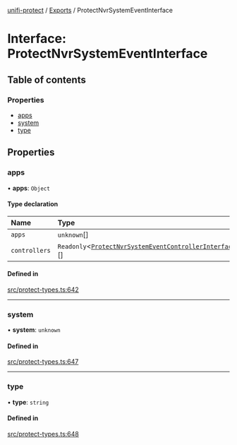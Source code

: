 [unifi-protect](../README.md) / [Exports](../modules.md) / ProtectNvrSystemEventInterface

# Interface: ProtectNvrSystemEventInterface

## Table of contents

### Properties

- [apps](ProtectNvrSystemEventInterface.md#apps)
- [system](ProtectNvrSystemEventInterface.md#system)
- [type](ProtectNvrSystemEventInterface.md#type)

## Properties

### apps

• **apps**: `Object`

#### Type declaration

| Name | Type |
| :------ | :------ |
| `apps` | `unknown`[] |
| `controllers` | `Readonly`<[`ProtectNvrSystemEventControllerInterface`](ProtectNvrSystemEventControllerInterface.md)\>[] |

#### Defined in

[src/protect-types.ts:642](https://github.com/hjdhjd/unifi-protect/blob/a8068b4/src/protect-types.ts#L642)

___

### system

• **system**: `unknown`

#### Defined in

[src/protect-types.ts:647](https://github.com/hjdhjd/unifi-protect/blob/a8068b4/src/protect-types.ts#L647)

___

### type

• **type**: `string`

#### Defined in

[src/protect-types.ts:648](https://github.com/hjdhjd/unifi-protect/blob/a8068b4/src/protect-types.ts#L648)
